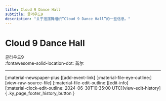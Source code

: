 ```yaml
---
title: Cloud 9 Dance Hall
subtitle: 클라우드9
description: "关于摇摆舞组织“Cloud 9 Dance Hall”的一些信息。"
---
```


# Cloud 9 Dance Hall

클라우드9  
:fontawesome-solid-location-dot: 首尔  


---

<div class="ky_page_footer" markdown>
<div class="ky_page_footer_trailing" markdown="span">
[:material-newspaper-plus:][add-event-link]
[:material-file-eye-outline:][view-raw-source-file]
[:material-file-edit-outline:][edit-info]
</div>
<div class="ky_page_footer_leading" markdown="span">
[:material-clock-edit-outline: 2024-06-30T10:35:00 UTC][view-edit-history]{ .ky_page_footer_history_button }
</div>
</div>

[add-event-link]: https://github.com/swingdance/events/issues/new?assignees=&labels=add+event&projects=&template=02-add_entity.yml&title=%5Bko_KR%5D%20Add%20Event%3A%20%3CName%3E&region=ko_KR&province=Seoul&city=Seoul&org_id=cloud-9-dance-hall "添加活动"
[view-raw-source-file]: https://github.com/swingdance/orgs/blob/main/ko_KR/cloud-9-dance-hall.json "查看原始源文件"
[edit-info]: https://github.com/swingdance/orgs/issues/new?assignees=&labels=update+org&projects=&template=03-update_entity.yml&title=%5Bko_KR%5D%20Update%20Org%3A%20Cloud%209%20Dance%20Hall&region=ko_KR&id=cloud-9-dance-hall&name=Cloud%209%20Dance%20Hall "编辑信息"

[view-edit-history]: https://github.com/swingdance/orgs/commits/main/ko_KR/cloud-9-dance-hall.json "查看编辑历史"
